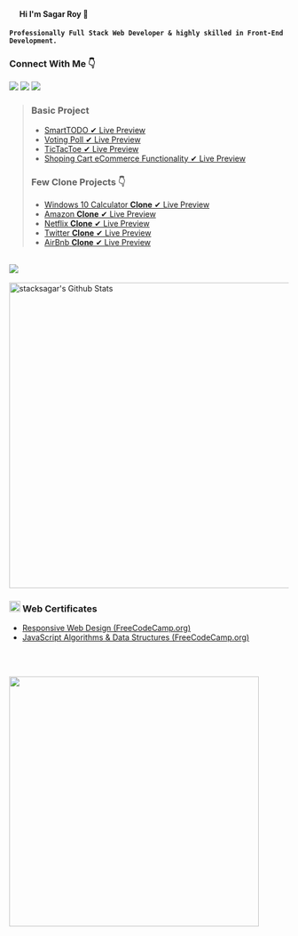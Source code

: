 #### <img src="https://cdn3.bbcode0.com/uploads/2021/2/9/cc575c06d6aeab1d8d697cdcf98b89df-full.png" width="15" /> Hi I'm Sagar Roy 👋

#### ` Professionally Full Stack Web Developer & highly skilled in Front-End Development. `  

### Connect With Me 👇
[![](https://img.shields.io/badge/%20-Linkedin-blue?color=blue&labelColor=blue&logo=linkedin&logoColor=white)](https://www.linkedin.com/in/stacksagar "@stacksagar linkedin profile") [![](https://img.shields.io/badge/%20-Twitter-blue?color=blue&labelColor=blue&logo=twitter&logoColor=white)](https://www.twitter.com/stacksagar "@stacksagar twitter profile") [![](https://img.shields.io/badge/%20-Facebook-blue?color=blue&labelColor=blue&logo=facebook&logoColor=white)](https://www.facebook.com/stacksagar "@stacksagar facebook profile")

> ### Basic Project 
> - <a href="https://stacksagar.github.io/smart-todo"> SmartTODO ✔ Live Preview </a>
> - <a href="https://stacksagar.github.io/smart-poll"> Voting Poll ✔ Live Preview </a>
> - <a href="https://stacksagar.github.io/tic-tac-toe"> TicTacToe ✔ Live Preview </a>
> - <a href="https://stacksagar.github.io/eCommerce-shopping-cart"> Shoping Cart eCommerce Functionality ✔ Live Preview </a>
> ### Few Clone Projects 👇
> - <a href="https://stacksagar.github.io/windows10-calculator-clone"> Windows 10 Calculator **Clone** ✔ Live Preview </a>
> - <a href="#"> Amazon **Clone** ✔ Live Preview </a>
> - <a href="#"> Netflix **Clone** ✔ Live Preview </a>
> - <a href="#"> Twitter **Clone** ✔ Live Preview </a>
> - <a href="#"> AirBnb **Clone** ✔ Live Preview </a> 
 
 <br/>

<a href="https://github.com/stacksagar">
  <img align="center" src="https://github-readme-stats.vercel.app/api/top-langs/?username=stacksagar&theme=light&hide_langs_below=1" />
</a>

<br />
<br />

<img width="550" alt="stacksagar's Github Stats"  src="https://github-readme-stats.vercel.app/api?username=stacksagar&show_icons=true"/>


### <img src="https://png.pngtree.com/png-clipart/20190614/original/pngtree-certificate-icon-png-image_3715104.jpg" width="20" /> Web Certificates
- <a href="https://www.freecodecamp.org/certification/stacksagar/responsive-web-design">Responsive Web Design (FreeCodeCamp.org) </a> 
- <a href="https://www.freecodecamp.org/certification/stacksagar/javascript-algorithms-and-data-structures">JavaScript Algorithms & Data Structures (FreeCodeCamp.org) </a> 


<br />
<br />

<a href="https://stacksagar.github.io/works"><img src="https://lh3.googleusercontent.com/jrmfn_eXk2IXfj11bA8dp8klfEe-10oC9VjXrnxTLK92eGD6UTgvePK5d3PM2n5xaLUFJasBKfS-HxIXOOykS596bWZCWeFrK0DwuOFt4Zq6gcNNSju59tJfTCrWSkrpzVb_O---S9dEmZ6XL_HdZevUP4-bkJkVCPc2H32WrqBtTmsD4QRnNqt5iZ-6twYVHNornvBNdkKDJTyCsyuGMQDPQg8-PLA5ZI6C1wjZKlxeScjA5CWBJc_WJxDtnxkbAeGpYgrpTF2SiemImL7X1a5iV8ZWRHV2uqHaQPvIu4jas2MBfIrs8KoZ6TI7rbqA2PSDlm08pWirQyC5XT3SBYAccxrYJCaEaqLDNh-Qrt4lJZ_eJGcrFqOiUXTzWGl1BygfLCuqYBwd5B4cD-_Keu7L6k9Fm2u7tmRBl5oygDjmeuOV1j4t_25ZFn9bjko5jVXca4uDiKn84eM59OiXO37aCzPV_So89AyGUC5cdwze15dBNR2XZiWuzSE6a550ehBTAJVnaRe_9XXZq5oEBM8fATpyCKhMCu2M4InHCILTok6is_9rraLweFDT-5TFkmjsRslcCy0rMpdSoPM0x4giKJfPigTrdL6X-f8jnFHIirYR7Zj9lGAiynXQkatvepDCC0TMmkcIl-0JeJ3xysxsMBnz2JlZQSb2tZ1XN4xJhwxiQ8pDzUg5ScQ=w764-h96-no?authuser=1" width="450" /> </a>
